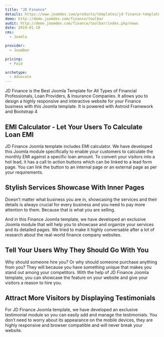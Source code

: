 ```yaml
---
title: "JD Finance"
details: https://www.joomdev.com/products/templates/jd-finance-template
demo: http://demo.joomdev.com/finance/toolbar
audit: http://demo.joomdev.com/finance/toolbar/index.php/news
date: 2019-01-10
cms: 
  - Joomla

provider:
  - JoomDev

pricing:
  - Paid

archetype:
  - Advocate
---
```


JD Finance is the Best Joomla Template for All Types of Financial Professionals, Loan Providers, & Insurance Companies. It allows you to design a highly responsive and interactive website for your Finance business with this Joomla template. It is powered with Astroid Framework and Bootstrap 4

## EMI Calculator - Let Your Users To Calculate Loan EMI

JD Finance Joomla template includes EMI calculator. We have developed this Joomla module specifically to enable your customers to calculate the monthly EMI against a specific loan amount. To convert your visitors into a hot lead, it has a call to action buttons which can be linked to a lead form page. You can link the button to an internal page or an external page as per your requirements.

## Stylish Services Showcase With Inner Pages

Doesn’t matter what business you are in, showcasing the services and their details is always crucial for every business and you need to pay more attention to them. Because that is what you are selling.

And in this Finance Joomla template, we have developed an exclusive Joomla module that will help you to showcase and organize your services and its detailed pages. We tried to make it highly conversable after a lot of research about the real-world finance company websites.

## Tell Your Users Why They Should Go With You

Why should someone hire you? Or why should someone purchase anything from you? They will because you have something unique that makes you stand out among your competitors. With the help of JD Finance Joomla template, you can showcase the feature on your website and give your visitors a reason to hire you.

## Attract More Visitors by Displaying Testimonials

For JD Finance Joomla template, we have developed an exclusive testimonial module so you can easily add and manage the testimonials. You don’t need to worry about its appearance on the mobile devices, they are highly responsive and browser compatible and will never break your website.
